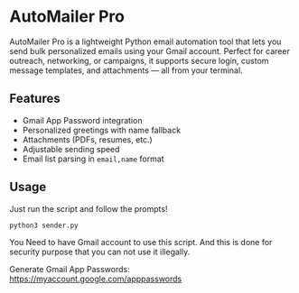 # AutoMailer Pro

AutoMailer Pro is a lightweight Python email automation tool that lets you send bulk personalized emails using your Gmail account. Perfect for career outreach, networking, or campaigns, it supports secure login, custom message templates, and attachments — all from your terminal.

## Features
- Gmail App Password integration
- Personalized greetings with name fallback
- Attachments (PDFs, resumes, etc.)
- Adjustable sending speed
- Email list parsing in `email,name` format

## Usage
Just run the script and follow the prompts!

```bash
python3 sender.py
```
You Need to have Gmail account to use this script. And this is done for security purpose that you can not use it illegally.

Generate Gmail App Passwords: https://myaccount.google.com/apppasswords

